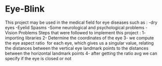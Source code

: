 # Eye-Blink
This project may be used in the medical field for eye diseases such as  :   -dry eyes
                                                                            -Eyelid Spasms
                                                                            -Some neurological and psychological problems
                                                                            -Vision Problems
Steps that were followed to implement this project : 1- importing libraries
                                                     2- Determine the coordinates of the eye
                                                     3- we compute the eye aspect ratio  for each eye, which gives us a singular value, relating the distances between the                                                             vertical eye landmark points to the distances between the horizontal landmark points 
                                                     4- after getting the ratio avg we can  specify if the eye is closed or not

